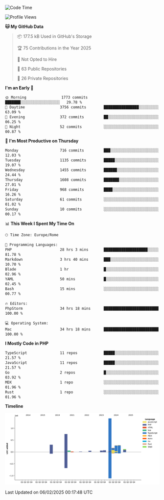 <!--START_SECTION:waka-->
![Code Time](http://img.shields.io/badge/Code%20Time-5%2C629%20hrs%2022%20mins-blue)

![Profile Views](http://img.shields.io/badge/Profile%20Views-0-blue)

**🐱 My GitHub Data** 

> 📦 177.5 kB Used in GitHub's Storage 
 > 
> 🏆 75 Contributions in the Year 2025
 > 
> 🚫 Not Opted to Hire
 > 
> 📜 63 Public Repositories 
 > 
> 🔑 26 Private Repositories 
 > 
**I'm an Early 🐤** 

```text
🌞 Morning                1773 commits        ███████░░░░░░░░░░░░░░░░░░   29.78 % 
🌆 Daytime                3756 commits        ████████████████░░░░░░░░░   63.09 % 
🌃 Evening                372 commits         ██░░░░░░░░░░░░░░░░░░░░░░░   06.25 % 
🌙 Night                  52 commits          ░░░░░░░░░░░░░░░░░░░░░░░░░   00.87 % 
```
📅 **I'm Most Productive on Thursday** 

```text
Monday                   716 commits         ███░░░░░░░░░░░░░░░░░░░░░░   12.03 % 
Tuesday                  1135 commits        █████░░░░░░░░░░░░░░░░░░░░   19.07 % 
Wednesday                1455 commits        ██████░░░░░░░░░░░░░░░░░░░   24.44 % 
Thursday                 1608 commits        ███████░░░░░░░░░░░░░░░░░░   27.01 % 
Friday                   968 commits         ████░░░░░░░░░░░░░░░░░░░░░   16.26 % 
Saturday                 61 commits          ░░░░░░░░░░░░░░░░░░░░░░░░░   01.02 % 
Sunday                   10 commits          ░░░░░░░░░░░░░░░░░░░░░░░░░   00.17 % 
```


📊 **This Week I Spent My Time On** 

```text
🕑︎ Time Zone: Europe/Rome

💬 Programming Languages: 
PHP                      28 hrs 3 mins       ████████████████████░░░░░   81.78 % 
Markdown                 3 hrs 40 mins       ███░░░░░░░░░░░░░░░░░░░░░░   10.70 % 
Blade                    1 hr                █░░░░░░░░░░░░░░░░░░░░░░░░   02.96 % 
YAML                     50 mins             █░░░░░░░░░░░░░░░░░░░░░░░░   02.45 % 
Bash                     15 mins             ░░░░░░░░░░░░░░░░░░░░░░░░░   00.77 % 

🔥 Editors: 
PhpStorm                 34 hrs 18 mins      █████████████████████████   100.00 % 

💻 Operating System: 
Mac                      34 hrs 18 mins      █████████████████████████   100.00 % 
```

**I Mostly Code in PHP** 

```text
TypeScript               11 repos            █████░░░░░░░░░░░░░░░░░░░░   21.57 % 
JavaScript               11 repos            █████░░░░░░░░░░░░░░░░░░░░   21.57 % 
Go                       2 repos             █░░░░░░░░░░░░░░░░░░░░░░░░   03.92 % 
MDX                      1 repo              ░░░░░░░░░░░░░░░░░░░░░░░░░   01.96 % 
Rust                     1 repo              ░░░░░░░░░░░░░░░░░░░░░░░░░   01.96 % 
```



**Timeline**

![Lines of Code chart](https://raw.githubusercontent.com/frnwtr/frnwtr/main/assets/bar_graph.png)


 Last Updated on 06/02/2025 00:17:48 UTC
<!--END_SECTION:waka-->